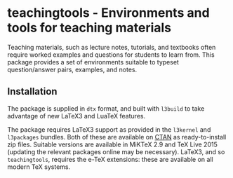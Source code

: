teachingtools - Environments and tools for teaching materials
===============================================================

Teaching materials, such as lecture notes, tutorials, and textbooks often
require worked examples and questions for students to learn from.  This package
provides a set of environments suitable to typeset question/answer pairs,
examples, and notes.

Installation
------------

The package is supplied in `dtx` format, and built with `l3build` to take
advantage of new LaTeX3 and LuaTeX features. 

The package requires LaTeX3 support as provided in the `l3kernel` and
`l3packages` bundles. Both of these are available on
[CTAN](http://www.ctan.org/) as ready-to-install zip files.  Suitable versions
are available in MiKTeX 2.9 and TeX Live 2015 (updating the relevant packages
online may be necessary).  LaTeX3, and so `teachingtools`, requires the e-TeX
extensions: these are available on all modern TeX systems.
